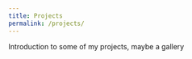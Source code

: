 ```yaml
---
title: Projects
permalink: /projects/
---
```


Introduction to some of my projects, maybe a gallery
